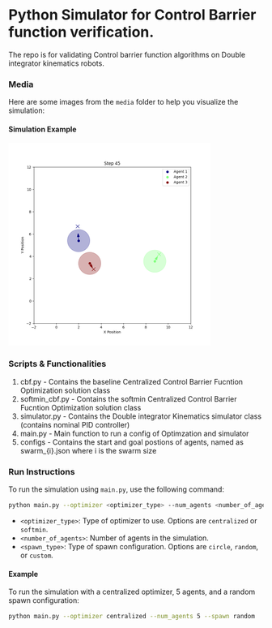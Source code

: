 ﻿# Python Simulator for Control Barrier function verification.

 The repo is for validating Control barrier function algorithms on Double integrator kinematics robots.

### Media

Here are some images from the `media` folder to help you visualize the simulation:

#### Simulation Example

<img src="media/Figure_1.png" alt="Simulation Example" width="400"/>

### Scripts & Functionalities

1. cbf.py - Contains the baseline Centralized Control Barrier Fucntion Optimization solution class
2. softmin_cbf.py - Contains the softmin Centralized Control Barrier Fucntion Optimization solution class
3. simulator.py - Contains the Double integrator Kinematics simulator class (contains nominal PID controller)
4. main.py - Main function to run a config of Optimzation and simulator
5. configs - Contains the start and goal postions of agents, named as swarm_{i}.json where i is the swarm size


### Run Instructions

To run the simulation using `main.py`, use the following command:

```bash
python main.py --optimizer <optimizer_type> --num_agents <number_of_agents> --spawn <spawn_type>
```

- `<optimizer_type>`: Type of optimizer to use. Options are `centralized` or `softmin`.
- `<number_of_agents>`: Number of agents in the simulation.
- `<spawn_type>`: Type of spawn configuration. Options are `circle`, `random`, or `custom`.

#### Example

To run the simulation with a centralized optimizer, 5 agents, and a random spawn configuration:

```bash
python main.py --optimizer centralized --num_agents 5 --spawn random
```
